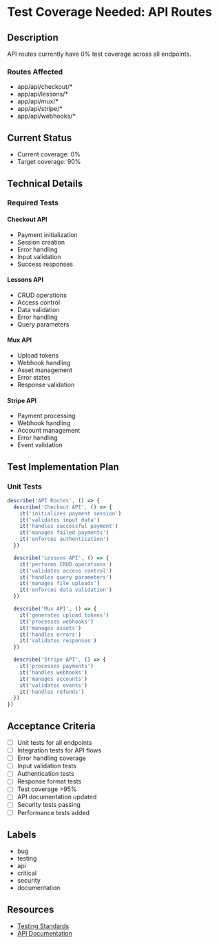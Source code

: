 # Test Coverage Needed: API Routes

## Description
API routes currently have 0% test coverage across all endpoints.

### Routes Affected
- app/api/checkout/*
- app/api/lessons/*
- app/api/mux/*
- app/api/stripe/*
- app/api/webhooks/*

## Current Status
- Current coverage: 0%
- Target coverage: 90%

## Technical Details

### Required Tests

#### Checkout API
- Payment initialization
- Session creation
- Error handling
- Input validation
- Success responses

#### Lessons API
- CRUD operations
- Access control
- Data validation
- Error handling
- Query parameters

#### Mux API
- Upload tokens
- Webhook handling
- Asset management
- Error states
- Response validation

#### Stripe API
- Payment processing
- Webhook handling
- Account management
- Error handling
- Event validation

## Test Implementation Plan

### Unit Tests
```typescript
describe('API Routes', () => {
  describe('Checkout API', () => {
    it('initializes payment session')
    it('validates input data')
    it('handles successful payment')
    it('manages failed payments')
    it('enforces authentication')
  })

  describe('Lessons API', () => {
    it('performs CRUD operations')
    it('validates access control')
    it('handles query parameters')
    it('manages file uploads')
    it('enforces data validation')
  })

  describe('Mux API', () => {
    it('generates upload tokens')
    it('processes webhooks')
    it('manages assets')
    it('handles errors')
    it('validates responses')
  })

  describe('Stripe API', () => {
    it('processes payments')
    it('handles webhooks')
    it('manages accounts')
    it('validates events')
    it('handles refunds')
  })
})
```

## Acceptance Criteria
- [ ] Unit tests for all endpoints
- [ ] Integration tests for API flows
- [ ] Error handling coverage
- [ ] Input validation tests
- [ ] Authentication tests
- [ ] Response format tests
- [ ] Test coverage >95%
- [ ] API documentation updated
- [ ] Security tests passing
- [ ] Performance tests added

## Labels
- bug
- testing
- api
- critical
- security
- documentation

## Resources
- [Testing Standards](ai_docs/standards/testing.md)
- [API Documentation](app/api/)
